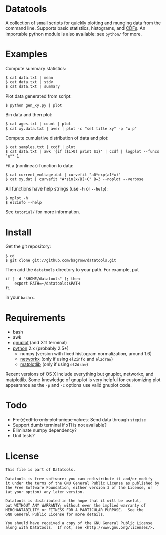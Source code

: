Datatools
=========

A collection of small scripts for quickly plotting and munging data from the
command line.  Supports basic statistics, histograms, and [CDFs][].  An importable
python module is also available: see `python/` for more.


Examples
========

Compute summary statistics:

    $ cat data.txt | mean
    $ cat data.txt | stdv
    $ cat data.txt | summary

Plot data generated from script:

    $ python gen_xy.py | plot

Bin data and then plot:

    $ cat ages.txt | count | plot
    $ cat xy.data.txt | aver | plot -c "set title xy" -p "w p"

Compute cumulative distribution of data and plot:

    $ cat samples.txt | ccdf | plot
    $ cat data.txt | awk '{if ($1>0) print $1}' | ccdf | logplot --funcs 'x**-1'

Fit a (nonlinear) function to data:

    $ cat current_voltage.dat | curvefit "a0*exp(a1*x)"
    $ cat xy.dat | curvefit "A*sin(x/B)+C" B=3 --noplot --verbose

All functions have help strings (use `-h` or `--help`):

    $ mplot -h
    $ el2info --help

See `tutorial/` for more information.

Install
=======

Get the git repository:

    $ cd
    $ git clone git://github.com/bagrow/datatools.git

Then add the `datatools` directory to your path.  For example, put

    if [ -d "$HOME/datatools" ]; then
        export PATH=~/datatools:$PATH
    fi

in your `bashrc`.


Requirements
============

* bash
* awk
* [gnuplot][] (and X11 terminal)
* [python][] 2.x (probably 2.5+)
    - numpy (version with fixed histogram normalization, around 1.6)
    - [networkx][] (only if using `el2info` and `el2draw`)
    - [matplotlib][] (only if using `el2draw`)

Recent versions of OS X include everything but gnuplot, networkx, and
matplotlib.  Some knowledge of gnuplot is very helpful for customizing plot
appearance as the `-p` and `-c` options use valid gnuplot code.

Todo
====

* ~~Fix (c)cdf to only plot unique values.~~ Send data through `stepize`
* Support dumb terminal if x11 is not available?
* Eliminate numpy dependency?
* Unit tests?

License
=======

    This file is part of Datatools.
    
    Datatools is free software: you can redistribute it and/or modify
    it under the terms of the GNU General Public License as published by
    the Free Software Foundation, either version 3 of the License, or
    (at your option) any later version.
    
    Datatools is distributed in the hope that it will be useful,
    but WITHOUT ANY WARRANTY; without even the implied warranty of
    MERCHANTABILITY or FITNESS FOR A PARTICULAR PURPOSE.  See the
    GNU General Public License for more details.
    
    You should have received a copy of the GNU General Public License
    along with Datatools.  If not, see <http://www.gnu.org/licenses/>.

[CDFs]:       http://en.wikipedia.org/wiki/Empirical_distribution_function
[numpy]:      http://numpy.scipy.org/
[python]:     http://python.org/
[gnuplot]:    http://www.gnuplot.info/
[networkx]:   http://networkx.lanl.gov
[matplotlib]: http://matplotlib.sourceforge.net
